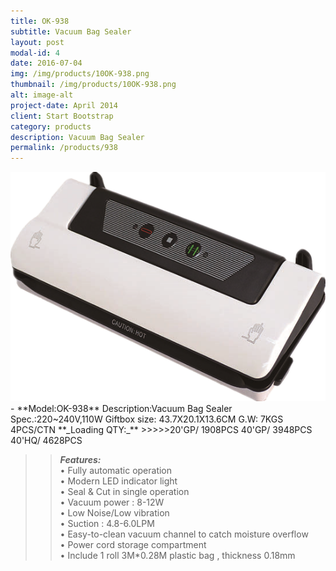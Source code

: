 ```yaml
---
title: OK-938
subtitle: Vacuum Bag Sealer
layout: post
modal-id: 4
date: 2016-07-04
img: /img/products/10OK-938.png
thumbnail: /img/products/10OK-938.png
alt: image-alt
project-date: April 2014
client: Start Bootstrap
category: products
description: Vacuum Bag Sealer
permalink: /products/938
---
```

<div>
<img src="/img/products/10OK-938.png"   class="img-responsive img-centered"/>
</div>  
- **Model:OK-938**       
   Description:Vacuum Bag Sealer  
Spec.:220~240V,110W    
Giftbox size: 43.7X20.1X13.6CM    
G.W: 7KGS   4PCS/CTN   
**_Loading QTY:_**    
 >>>>>20'GP/  1908PCS  
       40'GP/  3948PCS  
       40'HQ/  4628PCS    

 >> **_Features:_**   
• Fully automatic operation  
• Modern LED indicator light  
• Seal & Cut in single operation   
• Vacuum power : 8-12W  
• Low Noise/Low vibration  
• Suction : 4.8-6.0LPM  
• Easy-to-clean vacuum channel to catch moisture overflow  
• Power cord storage compartment  
• Include 1 roll 3M*0.28M plastic bag , thickness 0.18mm
